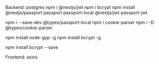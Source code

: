 Backend:
postgres
npm i @nestjs/jwt
npm i bcrypt
npm install @nestjs/passport passport passport-local @nestjs/jwt passport-jwt

npm i --save-dev @types/passport-local
npm i cookie-parser
npm i -D @types/cookie-parser

npm install node-gyp -g
npm install bcrypt -g

npm install bcrypt --save

Frontend:
axios
